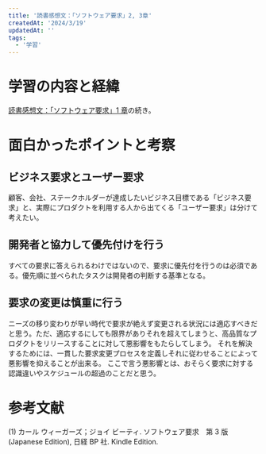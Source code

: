 ```yaml
---
title: '読書感想文：「ソフトウェア要求」2, 3章'
createdAt: '2024/3/19'
updatedAt: ''
tags:
  - '学習'
---
```


# 学習の内容と経緯

[読書感想文：「ソフトウェア要求」1 章](https://seyyyy.com/blog/2024_02_05)の続き。

# 面白かったポイントと考察

## ビジネス要求とユーザー要求

顧客、会社、ステークホルダーが達成したいビジネス目標である「ビジネス要求」と、実際にプロダクトを利用する人から出てくる「ユーザー要求」は分けて考えたい。

## 開発者と協力して優先付けを行う

すべての要求に答えられるわけではないので、要求に優先付を行うのは必須である。優先順に並べられたタスクは開発者の判断する基準となる。

## 要求の変更は慎重に行う

ニーズの移り変わりが早い時代で要求が絶えず変更される状況には適応すべきだと思う。ただ、適応するにしても限界がありそれを超えてしまうと、高品質なプロダクトをリリースすることに対して悪影響をもたらしてしまう。
それを解決するためには、一貫した要求変更プロセスを定義しそれに従わせることによって悪影響を抑えることが出来る。
ここで言う悪影響とは、おそらく要求に対する認識違いやスケジュールの超過のことだと思う。

# 参考文献

(1) カール ウィーガーズ；ジョイ ビーティ. ソフトウェア要求　第 3 版 (Japanese Edition), 日経 BP 社. Kindle Edition.
